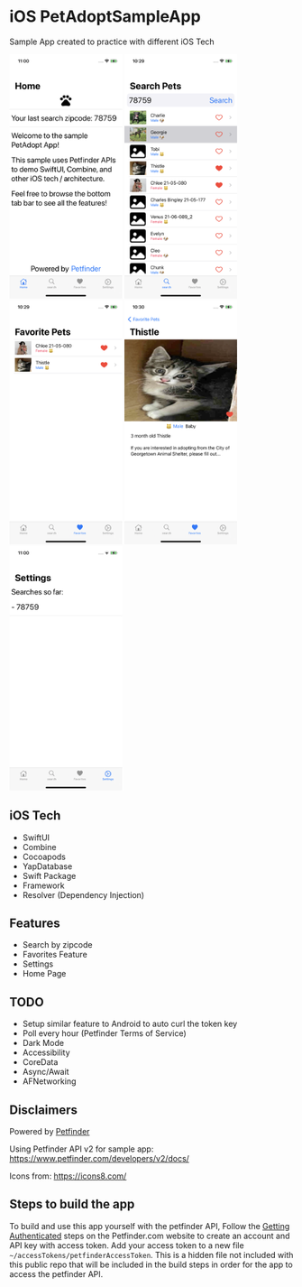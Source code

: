 # iOS PetAdoptSampleApp
Sample App created to practice with different iOS Tech

<img src="./Screenshots/home.png" width="200"/> <img src="./Screenshots/search.png" width="200"/> <img src="./Screenshots/favorites.png" width="200"/> <img src="./Screenshots/detailLight.png" width="200"/> <img src="./Screenshots/settings.png" width="200"/>

## iOS Tech
* SwiftUI
* Combine
* Cocoapods
* YapDatabase
* Swift Package
* Framework
* Resolver (Dependency Injection)

## Features
* Search by zipcode
* Favorites Feature
* Settings
* Home Page

## TODO
* Setup similar feature to Android to auto curl the token key
* Poll every hour (Petfinder Terms of Service)
* Dark Mode
* Accessibility
* CoreData
* Async/Await
* AFNetworking

## Disclaimers

Powered by [Petfinder](www.petfinder.com)

Using Petfinder API v2 for sample app:
https://www.petfinder.com/developers/v2/docs/

Icons from: https://icons8.com/

## Steps to build the app

To build and use this app yourself with the petfinder API,
Follow the [Getting Authenticated](https://www.petfinder.com/developers/v2/docs/) steps on the Petfinder.com website to create an account and API key with access token. 
Add your access token to a new file `~/accessTokens/petfinderAccessToken`. This is a hidden file not included with this public repo that will be included in the build steps in order for the app to access the petfinder API.
